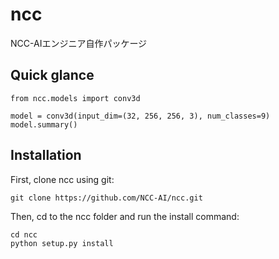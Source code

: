 # ncc
NCC-AIエンジニア自作パッケージ

## Quick glance
```
from ncc.models import conv3d

model = conv3d(input_dim=(32, 256, 256, 3), num_classes=9)
model.summary()
```

## Installation
First, clone ncc using git:

```
git clone https://github.com/NCC-AI/ncc.git
```
Then, cd to the ncc folder and run the install command:
```
cd ncc
python setup.py install
```
